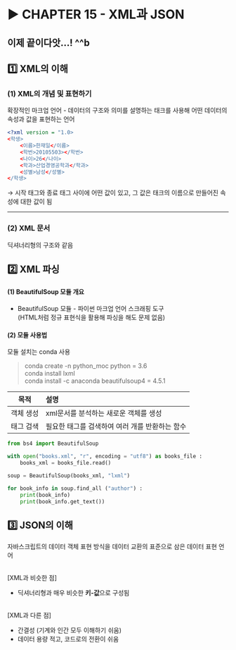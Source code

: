 # ▶ CHAPTER 15 - XML과 JSON
## 이제 끝이다앗...! ^^b

## 1️⃣ XML의 이해
### (1) XML의 개념 및 표현하기
확장적인 마크업 언어 - 데이터의 구조와 의미를 설명하는 태크를 사용해 어떤 데이터의 속성과 값을 표현하는 언어

```xml
<?xml version = "1.0>
<학생>
    <이름>한재일</이름>
    <학번>20105503></학번>
    <나이>26</나이>
    <학과>산업경영공학과</학과>
    <성별>남성</성별>
</학생>
```
→ 시작 태그와 종료 태그 사이에 어떤 값이 있고, 그 값은 태크의 이름으로 만들어진 속성에 대한 값이 됨
<hr>

### (2) XML 문서
딕셔너리형의 구조와 같음

## 2️⃣ XML 파싱
#### (1) BeautifulSoup 모듈 개요
* BeautifulSoup 모듈 - 파이썬 마크업 언어 스크래핑 도구
<br> (HTML처럼 정규 표현식을 활용해 파싱을 해도 문제 없음)

#### (2) 모듈 사용법
모듈 설치는 conda 사용
>conda create -n python_moc python = 3.6
<br> conda install lxml
<br> conda install -c anaconda beautifulsoup4 = 4.5.1

|목적|설명
|:---:|:---|
|객체 생성|xml문서를 분석하는 새로운 객체를 생성|
|태그 검색|필요한 태그를 검색하여 여러 개를 반환하는 함수|

```python
from bs4 import BeautifulSoup

with open("books.xml", "r", encoding = "utf8") as books_file :
    books_xml = books_file.read()

soup = BeautifulSoup(books_xml, "lxml")

for book_info in soup.find_all ("author") :
    print(book_info)
    print(book_info.get_text())
```

## 3️⃣ JSON의 이해
자바스크립트의 데이터 객체 표현 방식을 데이터 교환의 표준으로 삼은 데이터 표현 언어

<br> [XML과 비슷한 점]
* 딕셔너리형과 매우 비슷한 **키-값**으로 구성됨

<br> [XML과 다른 점]
* 간결성 (기계와 인간 모두 이해하기 쉬움)
* 데이터 용량 적고, 코드로의 전환이 쉬움